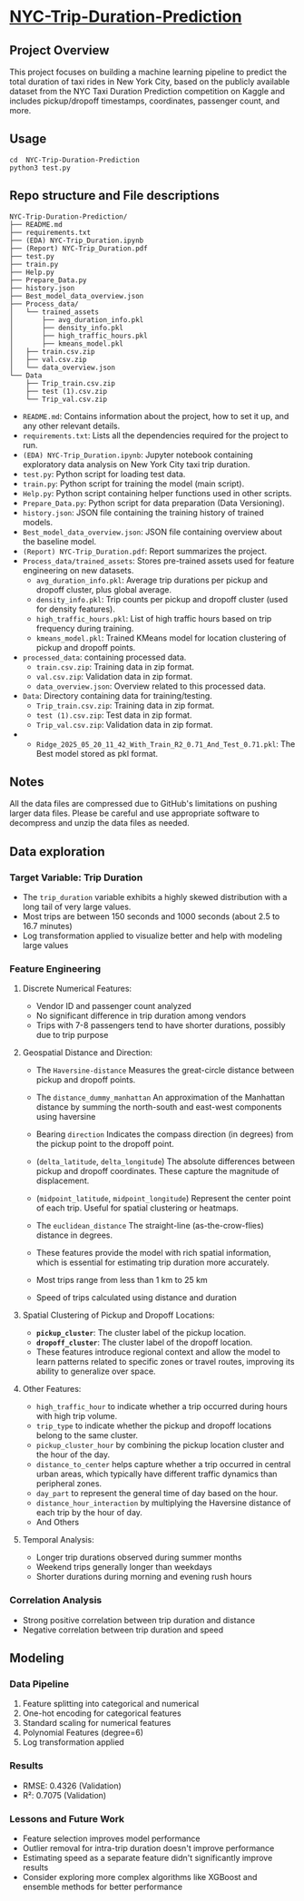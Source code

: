 # [NYC-Trip-Duration-Prediction]() 
## Project Overview
This project focuses on building a machine learning pipeline to predict the total duration of taxi rides in New York City, based on the publicly available dataset from the NYC Taxi Duration Prediction competition on Kaggle and includes pickup/dropoff timestamps, coordinates, passenger count, and more.

## Usage
```shell
cd  NYC-Trip-Duration-Prediction
python3 test.py
```
## Repo structure and File descriptions
```
NYC-Trip-Duration-Prediction/
├── README.md
├── requirements.txt
├── (EDA) NYC-Trip_Duration.ipynb
├── (Report) NYC-Trip_Duration.pdf
├── test.py
├── train.py
├── Help.py
├── Prepare_Data.py
├── history.json
├── Best_model_data_overview.json
├── Process_data/   
│   └── trained_assets
│       ├── avg_duration_info.pkl
│       ├── density_info.pkl
│       ├── high_traffic_hours.pkl
│       ├── kmeans_model.pkl
│   ├── train.csv.zip
│   ├── val.csv.zip
│   └── data_overview.json
└── Data
    ├── Trip_train.csv.zip
    ├── test (1).csv.zip
    └── Trip_val.csv.zip
```
- `README.md`: Contains information about the project, how to set it up, and any other relevant details.
- `requirements.txt`: Lists all the dependencies required for the project to run.
- `(EDA) NYC-Trip_Duration.ipynb`: Jupyter notebook containing exploratory data analysis on New York City taxi trip duration.
- `test.py`: Python script for loading test data.
- `train.py`: Python script for training the model (main script).
- `Help.py`: Python script containing helper functions used in other scripts.
- `Prepare_Data.py`: Python script for data preparation (Data Versioning).
- `history.json`: JSON file containing the training history of trained models.
- `Best_model_data_overview.json`: JSON file containing overview about the baseline model.
- `(Report) NYC-Trip_Duration.pdf`: Report summarizes the project.
- `Process_data/trained_assets`: Stores pre-trained assets used for feature engineering on new datasets.
  - `avg_duration_info.pkl`: Average trip durations per pickup and dropoff cluster, plus global average.
  - `density_info.pkl`: Trip counts per pickup and dropoff cluster (used for density features).
  - `high_traffic_hours.pkl`: List of high traffic hours based on trip frequency during training.  
  - `kmeans_model.pkl`: Trained KMeans model for location clustering of pickup and dropoff points.
- `processed_data`: containing processed data.
  - `train.csv.zip`: Training data in zip format.
  - `val.csv.zip`: Validation data in zip format.
  - `data_overview.json`: Overview related to this processed data.
- `Data`: Directory containing data for training/testing.
  - `Trip_train.csv.zip`: Training data in zip format.
  - `test (1).csv.zip`: Test data in zip format.
  - `Trip_val.csv.zip`: Validation data in zip format.
- - `Ridge_2025_05_20_11_42_With_Train_R2_0.71_And_Test_0.71.pkl`: The Best model stored as pkl format.
## Notes

All the data files are compressed due to GitHub's limitations on pushing larger data files. Please be careful and use appropriate software to decompress and unzip the data files as needed.

## Data exploration

### Target Variable: Trip Duration
- The `trip_duration` variable exhibits a highly skewed distribution with a long tail of very large values.
- Most trips are between 150 seconds and 1000 seconds (about 2.5 to 16.7 minutes)
- Log transformation applied to visualize better and help with modeling large values

### Feature Engineering
1. Discrete Numerical Features:
   - Vendor ID and passenger count analyzed
   - No significant difference in trip duration among vendors
   - Trips with 7-8 passengers tend to have shorter durations, possibly due to trip purpose

2. Geospatial Distance and Direction:
   - The `Haversine-distance` Measures the great-circle distance between pickup and dropoff points.

   - The `distance_dummy_manhattan` An approximation of the Manhattan distance by summing the north-south and east-west components using haversine

   - Bearing `direction` Indicates the compass direction (in degrees) from the pickup point to the dropoff point. 

   - (`delta_latitude`, `delta_longitude`) The absolute differences between pickup and dropoff coordinates. These capture the magnitude of displacement.

   - (`midpoint_latitude`, `midpoint_longitude`) Represent the center point of each trip. Useful for spatial clustering or heatmaps.

   - The `euclidean_distance` The straight-line (as-the-crow-flies) distance in degrees.

   - These features provide the model with rich spatial information, which is essential for estimating trip duration more accurately.

   - Most trips range from less than 1 km to 25 km

   - Speed of trips calculated using distance and duration

3. Spatial Clustering of Pickup and Dropoff Locations:
   - **`pickup_cluster`**: The cluster label of the pickup location.
   - **`dropoff_cluster`**: The cluster label of the dropoff location.
   - These features introduce regional context and allow the model to learn patterns related to specific zones or travel routes, improving its ability to generalize     over space.

4. Other Features:
   - `high_traffic_hour` to indicate whether a trip occurred during hours with high trip volume.
   - `trip_type` to indicate whether the pickup and dropoff locations belong to the same cluster.
   - `pickup_cluster_hour` by combining the pickup location cluster and the hour of the day.
   - `distance_to_center` helps capture whether a trip occurred in central urban areas, which typically have different traffic dynamics than peripheral zones.
   - `day_part` to represent the general time of day based on the hour.
   - `distance_hour_interaction` by multiplying the Haversine distance of each trip by the hour of day.
   - And Others
5. Temporal Analysis:
   - Longer trip durations observed during summer months
   - Weekend trips generally longer than weekdays
   - Shorter durations during morning and evening rush hours

### Correlation Analysis
- Strong positive correlation between trip duration and distance
- Negative correlation between trip duration and speed

## Modeling

### Data Pipeline
1. Feature splitting into categorical and numerical
2. One-hot encoding for categorical features
3. Standard scaling for numerical features
4. Polynomial Features (degree=6)
5. Log transformation applied

### Results
- RMSE: 0.4326 (Validation)
- R²: 0.7075 (Validation)

### Lessons and Future Work
- Feature selection improves model performance
- Outlier removal for intra-trip duration doesn't improve performance
- Estimating speed as a separate feature didn't significantly improve results
- Consider exploring more complex algorithms like XGBoost and ensemble methods for better performance


